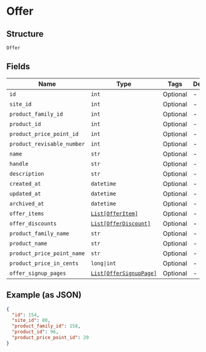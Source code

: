 
# Offer

## Structure

`Offer`

## Fields

| Name | Type | Tags | Description |
|  --- | --- | --- | --- |
| `id` | `int` | Optional | - |
| `site_id` | `int` | Optional | - |
| `product_family_id` | `int` | Optional | - |
| `product_id` | `int` | Optional | - |
| `product_price_point_id` | `int` | Optional | - |
| `product_revisable_number` | `int` | Optional | - |
| `name` | `str` | Optional | - |
| `handle` | `str` | Optional | - |
| `description` | `str` | Optional | - |
| `created_at` | `datetime` | Optional | - |
| `updated_at` | `datetime` | Optional | - |
| `archived_at` | `datetime` | Optional | - |
| `offer_items` | [`List[OfferItem]`](../../doc/models/offer-item.md) | Optional | - |
| `offer_discounts` | [`List[OfferDiscount]`](../../doc/models/offer-discount.md) | Optional | - |
| `product_family_name` | `str` | Optional | - |
| `product_name` | `str` | Optional | - |
| `product_price_point_name` | `str` | Optional | - |
| `product_price_in_cents` | `long\|int` | Optional | - |
| `offer_signup_pages` | [`List[OfferSignupPage]`](../../doc/models/offer-signup-page.md) | Optional | - |

## Example (as JSON)

```json
{
  "id": 154,
  "site_id": 80,
  "product_family_id": 158,
  "product_id": 96,
  "product_price_point_id": 20
}
```

